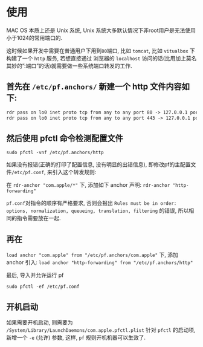 # 使用

MAC OS 本质上还是 Unix 系统, Unix 系统大多默认情况下非root用户是无法使用小于1024的常用端口的.

这时候如果开发中需要在普通用户下用到`80`端口, 比如 `tomcat`, 比如 `vitualbox` 下构建了一个 `http` 服务, 若想直接通过 浏览器的 `localhost` 访问的话(比用加上莫名其妙的”:端口”的话)就需要做一些系统端口转发的工作.

## 首先在 `/etc/pf.anchors/` 新建一个 http 文件内容如下:

```txt
rdr pass on lo0 inet proto tcp from any to any port 80 -> 127.0.0.1 port 8080
rdr pass on lo0 inet proto tcp from any to any port 443 -> 127.0.0.1 port 4443
```

## 然后使用 pfctl 命令检测配置文件

`sudo pfctl -vnf /etc/pf.anchors/http`

如果没有报错(正确的打印了配置信息, 没有明显的出错信息), 即修改pf的主配置文件`/etc/pf.conf`, 来引入这个转发规则:

在
`rdr-anchor "com.apple/*"`
下, 添加如下 anchor 声明:
`rdr-anchor "http-forwarding"`

`pf.conf`对指令的顺序有严格要求, 否则会报出 `Rules must be in order: options, normalization, queueing, translation, filtering` 的错误, 所以相同的指令需要放在一起.

## 再在

`load anchor "com.apple" from "/etc/pf.anchors/com.apple"`
下, 添加 anchor 引入:
`load anchor "http-forwarding" from "/etc/pf.anchors/http"`

最后, 导入并允许运行 pf

`sudo pfctl -ef /etc/pf.conf`

## 开机启动

如果需要开机启动, 则需要为 `/System/Library/LaunchDaemons/com.apple.pfctl.plist` 针对 `pfctl` 的启动项, 新增一个 `-e` (允许) 参数, 这样, `pf` 规则开机机器可以生效了.

